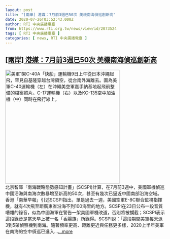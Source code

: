 ```yaml
---
layout: post
title: "[兩岸] 港媒：7月前3週已50次 美機南海偵巡創新高"
date: 2020-07-26T03:52:43.000Z
author: RTI 中央廣播電臺
from: https://www.rti.org.tw/news/view/id/2073524
tags: [ RTI 中央廣播電臺 ]
categories: [ news, RTI 中央廣播電臺 ]
---
```

<!--1595735563000-->
[[兩岸] 港媒：7月前3週已50次 美機南海偵巡創新高](https://www.rti.org.tw/news/view/id/2073524)
------

<div>
<img src="https://static.rti.org.tw/assets/thumbnails/2020/06/09/20200609000044M.jpg" width="360" alt="美軍1架C-40A「快船」運輸機9日上午從日本沖繩起飛，罕見自基隆穿越台灣領空，從台南外海離去。圖為美軍C-40運輸機（左）在沖繩美空軍嘉手納基地起飛前整備的檔案照片。C-17運輸機（右）以及KC-135空中加油機（中）同時在飛行線上。" title="美軍1架C-40A「快船」運輸機9日上午從日本沖繩起飛，罕見自基隆穿越台灣領空，從台南外海離去。圖為美軍C-40運輸機（左）在沖繩美空軍嘉手納基地起飛前整備的檔案照片。C-17運輸機（右）以及KC-135空中加油機（中）同時在飛行線上。"><br>北京智庫「南海戰略態勢感知計畫」(SCSPI)計算，在7月前3週中，美國軍機偵巡中國沿海與南海次數暴增至新高的50次，甚至有幾次已逼近中國南部沿海空域。香港「南華早報」引述SCSPI指出，單是過去一週，美國空軍E-8C聯合監視指揮機，就有4次飛至距廣東省沿海不到100海里的地方。SCSPI在23日公布一段音質嘈雜的錄音，似為中國海軍在警告一架美國軍機改道，否則將被攔截；SCSPI表示這段錄音是當天早上被一名「香腸族」所錄得。SCSPI說：「這段期間美軍每天派3到5架偵察機到南海。隨著頻率更高、距離更近與任務更多樣，2020上半年美軍在南海的空中偵巡已進入...<a target="_blank" href="https://www.rti.org.tw/news/view/id/2073524">...more</a>
</div>
